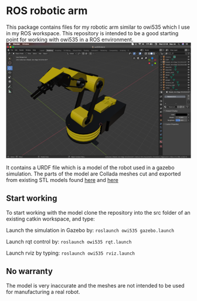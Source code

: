 # ROS robotic arm

This package contains files for my robotic arm similar to owi535 which I use in my ROS workspace.
This repository is intended to be a good starting point for working with owi535 in a ROS environment.
![Blender screenshot about owi535](https://github.com/keszegrobert/ros_robotic_arm/blob/master/Screenshot%202019-11-20%20at%2022.08.37.png)

It contains a URDF file which is a model of the robot used in a gazebo simulation.
The parts of the model are Collada meshes cut and exported from existing STL models found [here](https://www.thingiverse.com/thing:2314339)
and [here](https://www.thingiverse.com/thing:1455455)

## Start working

To start working with the model clone the repository into the src folder of an existing catkin workspace, and type:

Launch the simulation in Gazebo by:
```roslaunch owi535 gazebo.launch```

Launch rqt control by:
```roslaunch owi535 rqt.launch```

Launch rviz by typing: 
```roslaunch owi535 rviz.launch```


## No warranty
The model is very inaccurate and the meshes are not intended to be used for manufacturing a real robot.


